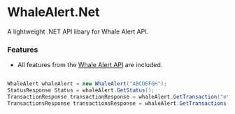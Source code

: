 # WhaleAlert.Net
A lightweight .NET API libary for Whale Alert API. 


### Features

- All features from the [Whale Alert API](https://docs.whale-alert.io/) are included. 

```csharp

WhaleAlert whaleAlert = new WhaleAlert("ABCDEFGH");
StatusResponse Status = whaleAlert.GetStatus();
TransactionResponse transactionResponse = whaleAlert.GetTransaction("ethereum", "0015286d8642f0e0553b7fefa1c168787ae71173cbf82ec2f2a1b2e0ffee72b2");
TransactionsResponse transactionsResponse = whaleAlert.GetTransactions(1550237797);

 ```
